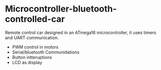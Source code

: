 # Microcontroller-bluetooth-controlled-car
Remote control car designed in an ATmega16 microcontroller, it uses timers and UART communication. 

- PWM control in motors
- Serial/bluetooth Communidations
- Button intteruptions
- LCD as display 
